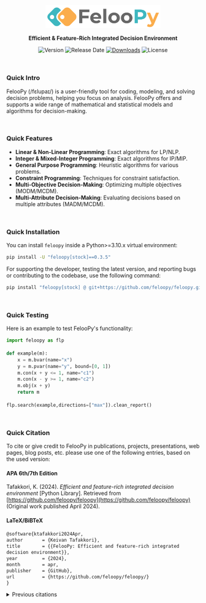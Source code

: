 <div align="center">
  <p>
    <a href="https://feloopy.github.io" target="_blank">
      <picture>
        <source media="(prefers-color-scheme: light)" srcset="https://github.com/feloopy/feloopy/raw/main/repo/assets/feloopy-logo-name-light.png">
        <source media="(prefers-color-scheme: dark)" srcset="https://github.com/feloopy/feloopy/raw/main/repo/assets/feloopy-logo-name-dark.png">
        <img alt="FelooPy's logo." src="https://github.com/feloopy/feloopy/raw/main/repo/assets/feloopy-logo-name-light.png" width="300" height="auto">
      </picture>
    </a>
  </p>
</div>

<p align="center">
  <strong>Efficient & Feature-Rich Integrated Decision Environment</strong>
</p>


<div align="center" style="margin-bottom: 2px;">

![Version](https://img.shields.io/static/v1?label=Version&message=v0.3.5&color=orange&labelColor=blue)
![Release Date](https://img.shields.io/github/release-date/feloopy/feloopy?label=release&color=orange&labelColor=blue)
[![Downloads](https://static.pepy.tech/personalized-badge/feloopy?period=total&units=international_system&left_color=blue&right_color=orange&left_text=downloads)](https://pepy.tech/project/feloopy)
![License](https://img.shields.io/static/v1?label=license&message=MIT&color=orange&labelColor=blue)

</div>

<br>

### Quick Intro

FelooPy (/fɛlupaɪ/) is a user-friendly tool for coding, modeling, and solving decision problems, helping you focus on analysis. FelooPy offers and supports a wide range of mathematical and statistical models and algorithms for decision-making.

<br>

### Quick Features

- **Linear & Non-Linear Programming**: Exact algorithms for LP/NLP.
- **Integer & Mixed-Integer Programming**: Exact algorithms for IP/MIP.
- **General Purpose Programming**: Heuristic algorithms for various problems.
- **Constraint Programming**: Techniques for constraint satisfaction.
- **Multi-Objective Decision-Making**: Optimizing multiple objectives (MODM/MCDM).
- **Multi-Attribute Decision-Making**: Evaluating decisions based on multiple attributes (MADM/MCDM).

<br>

### Quick Installation

You can install `feloopy` inside a Python>=3.10.x virtual environment:

```bash
pip install -U "feloopy[stock]==0.3.5"
```

For supporting the developer, testing the latest version, and reporting bugs or contributing to the codebase, use the following command:

```bash
pip install "feloopy[stock] @ git+https://github.com/feloopy/feloopy.git"
```

<br>

### Quick Testing

Here is an example to test FelooPy's functionality:

```python
import feloopy as flp

def example(m):
    x = m.bvar(name="x")
    y = m.pvar(name="y", bound=[0, 1])
    m.con(x + y <= 1, name="c1")
    m.con(x - y >= 1, name="c2")
    m.obj(x + y)
    return m

flp.search(example,directions=["max"]).clean_report()
```

<br>


### Quick Citation

To cite or give credit to FelooPy in publications, projects, presentations, web pages, blog posts, etc. please use one of the following entries, based on the used version:

#### APA 6th/7th Edition

Tafakkori, K. (2024). *Efficient and feature-rich integrated decision environment* [Python Library]. Retrieved from [https://github.com/feloopy/feloopy](https://github.com/feloopy/feloopy) (Original work published April 2024).

#### LaTeX/BiBTeX

```
@software{ktafakkori2024Apr,
author       = {Keivan Tafakkori},
title        = {{FelooPy: Efficient and feature-rich integrated decision environment}},
year         = {2024},
month        = apr,
publisher    = {GitHub},
url          = {https://github.com/feloopy/feloopy/}
}
```

<details>
<summary>Previous citations</summary>


#### Versions before 0.3.5

##### APA 6th/7th Edition

Tafakkori, K. (2022). FelooPy: An integrated optimization environment for AutoOR in Python [Python Library]. Retrieved from https://github.com/ktafakkori/feloopy (Original work published September 2022).

##### LaTeX/BiBTeX
```
@software{ktafakkori2022Sep,
author       = {Keivan Tafakkori},
title        = { {FelooPy: An integrated optimization environment for AutoOR in Python} },
year         = {2022},
month        = sep,
publisher    = {GitHub},
url          = {https://github.com/ktafakkori/feloopy/}
}
```
</details>